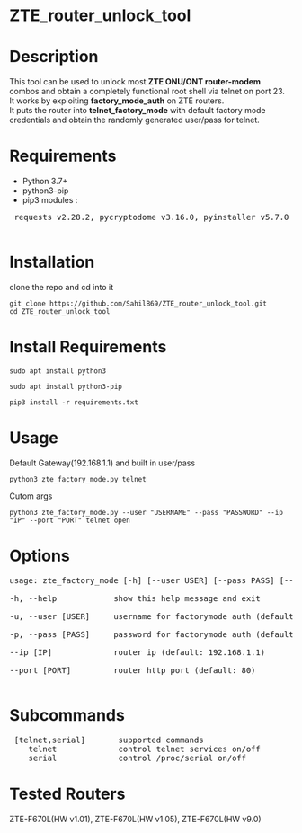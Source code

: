 # ZTE_router_unlock_tool

# Description
This tool can be used to unlock most **ZTE ONU/ONT router-modem** combos and obtain a completely functional root shell via telnet on port 23.  
It works by exploiting **factory_mode_auth** on ZTE routers.  
It puts the router into **telnet_factory_mode** with default factory mode credentials and obtain the randomly generated user/pass for telnet. 
# Requirements
* Python 3.7+  
* python3-pip  
* pip3 modules :
<pre>
 requests v2.28.2, pycryptodome v3.16.0, pyinstaller v5.7.0
  </pre>
# Installation
clone the repo and cd into it
```
git clone https://github.com/SahilB69/ZTE_router_unlock_tool.git
cd ZTE_router_unlock_tool
```
# Install Requirements
```
sudo apt install python3
```
```
sudo apt install python3-pip
```
```
pip3 install -r requirements.txt
```
# Usage
Default Gateway(192.168.1.1) and built in user/pass
```
python3 zte_factory_mode.py telnet
```
Cutom args
```
python3 zte_factory_mode.py --user "USERNAME" --pass "PASSWORD" --ip "IP" --port "PORT" telnet open
```

# Options
<pre>
usage: zte_factory_mode [-h] [--user USER] [--pass PASS] [--ip IP] [--port PORT] {telnet,serial}

-h, --help            show this help message and exit  

-u, --user [USER]     username for factorymode auth (default: ['factorymode', 'CMCCAdmin', 'CUAdmin', 'telecomadmin', 'cqadmin', 'user', 'admin', 'cuadmin', 'lnadmin', 'useradmin'])  

-p, --pass [PASS]     password for factorymode auth (default: ['nE%jA@5b', 'aDm8H%MdA', 'CUAdmin', 'nE7jA%5m', 'cqunicom', '1620@CTCC', '1620@CUcc', 'admintelecom', 'cuadmin', 'lnadmin'])  
 
--ip [IP]             router ip (default: 192.168.1.1)  
 
--port [PORT]         router http port (default: 80)  
 </pre>
  
# Subcommands
<pre>
 [telnet,serial]       supported commands
    telnet             control telnet services on/off
    serial             control /proc/serial on/off
</pre>
# Tested Routers
  ZTE-F670L(HW v1.01), ZTE-F670L(HW v1.05), ZTE-F670L(HW v9.0)
